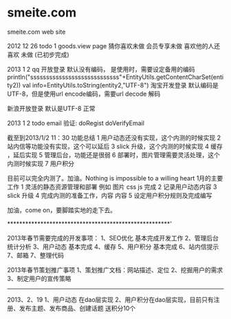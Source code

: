 smeite.com
==========

smeite.com web site

2012 12 26 todo
1 goods.view page  猜你喜欢未做   会员专享未做   喜欢他的人还喜欢 未做  (已初步完成)


2013 1 2
qq 开放登录 默认没有编码， 是使用时，需要设定备用的编码
 println("ssssssssssssssssssssssssssss"+EntityUtils.getContentCharSet(entity2))
       val info=EntityUtils.toString(entity2,"UTF-8")
淘宝开发登录 默认编码是UTF-8，但是使用url encode编码，需要url decode 解码

新浪开放登录 默认是UTF-8 正常

2013 1 2 todo
email 验证:  doRegist  doVerifyEmail

截至到2013/1/2 11：30 功能总结
1 用户动态还没有实现，这个内测的时候实现
2 站内信等功能没有实现，这个可以延后
3 slick 升级，这个内测的时候实现
4 缓存 ，延后实现
5 管理后台，功能还是很弱
6 部署时，图片管理需要灵活处理，这个内测时候实现
7 用户积分

目前可以完全内测了。加油。Nothing is impossible to a willing heart
1月的主要工作
1 灵活的静态资源管理和部署 例如 图片 css js   完成
2  记录用户动态内容
3  slick 升级
4 完成内测的准备工作，内容 内容
5 设定用户积分规则及完成编写

加油，come on，要脚踏实地的走下去。



******************************************************'

   2013年春节需要完成的开发事项：
   1、SEO优化          基本完成开发工作
   2、管理后台统计分析
   3、用户动态          基本完成
   4、缓存
   5、用户积分          基本完成
   6、站内信提示
   7、邮箱
   7、整理代码

   2013年春节策划推广事项
   1、策划推广文档：网站描述、定位
   2、挖掘用户的需求
   3、制定用户的宣传策略


*****************************************************

 2013、2、19
1、用户动态 在dao层实现
2、用户积分在dao层实现，目前只有注册、发布主题、发布商品、创建话题 送积分10个





